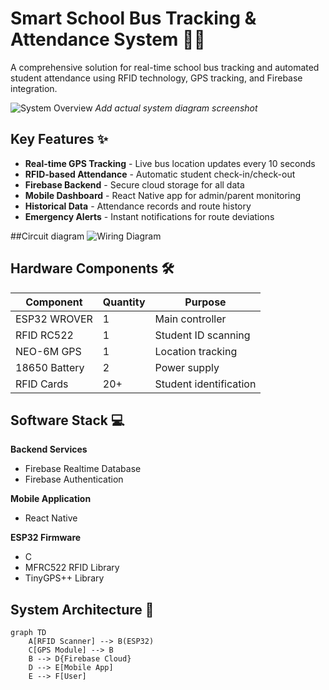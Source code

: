 # Smart School Bus Tracking & Attendance System 🚌📱

A comprehensive solution for real-time school bus tracking and automated student attendance using RFID technology, GPS tracking, and Firebase integration.

![System Overview](https://via.placeholder.com/800x400.png?text=Smart+Bus+System+Architecture) *Add actual system diagram screenshot*

## Key Features ✨
- **Real-time GPS Tracking** - Live bus location updates every 10 seconds
- **RFID-based Attendance** - Automatic student check-in/check-out
- **Firebase Backend** - Secure cloud storage for all data
- **Mobile Dashboard** - React Native app for admin/parent monitoring
- **Historical Data** - Attendance records and route history
- **Emergency Alerts** - Instant notifications for route deviations

##Circuit diagram
![Wiring Diagram](https://github.com/user-attachments/assets/53aceaec-2968-482f-9ef0-428b3433af1e)

## Hardware Components 🛠️
| Component | Quantity | Purpose |
|-----------|----------|---------|
| ESP32 WROVER | 1 | Main controller |
| RFID RC522 | 1 | Student ID scanning |
| NEO-6M GPS | 1 | Location tracking |
| 18650 Battery | 2 | Power supply |
| RFID Cards | 20+ | Student identification |

## Software Stack 💻
**Backend Services**
- Firebase Realtime Database
- Firebase Authentication

**Mobile Application**
- React Native

**ESP32 Firmware**
- C 
- MFRC522 RFID Library
- TinyGPS++ Library

## System Architecture 📡
```mermaid
graph TD
    A[RFID Scanner] --> B(ESP32)
    C[GPS Module] --> B
    B --> D{Firebase Cloud}
    D --> E[Mobile App]
    E --> F[User]
   
